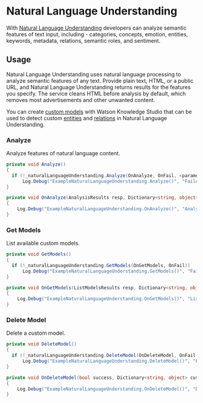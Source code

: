 # Natural Language Understanding

With [Natural Language Understanding][natural_language_understanding] developers can analyze semantic features of text input, including - categories, concepts, emotion, entities, keywords, metadata, relations, semantic roles, and sentiment.

## Usage
Natural Language Understanding uses natural language processing to analyze semantic features of any text. Provide plain text, HTML, or a public URL, and Natural Language Understanding returns results for the features you specify. The service cleans HTML before analysis by default, which removes most advertisements and other unwanted content.

You can create [custom models][custom_models] with Watson Knowledge Studio that can be used to detect custom [entities][entities] and [relations][relations] in Natural Language Understanding.

### Analyze
Analyze features of natural language content.
```cs
private void Analyze()
{
  if (!_naturalLanguageUnderstanding.Analyze(OnAnalyze, OnFail, <parameters>))
      Log.Debug("ExampleNaturalLanguageUnderstanding.Analyze()", "Failed to get models.");
}

private void OnAnalyze(AnalysisResults resp, Dictionary<string, object> customData)
{
    Log.Debug("ExampleNaturalLanguageUnderstanding.OnAnalyze()", "AnalysisResults: {0}", customData["json"].ToString());
}
```



### Get Models
List available custom models.
```cs
private void GetModels()
{
  if (!_naturalLanguageUnderstanding.GetModels(OnGetModels, OnFail))
      Log.Debug("ExampleNaturalLanguageUnderstanding.GetModels()", "Failed to get models.");
}

private void OnGetModels(ListModelsResults resp, Dictionary<string, object> customData)
{
    Log.Debug("ExampleNaturalLanguageUnderstanding.OnGetModels()", "ListModelsResult: {0}", customData["json"].ToString());
}
```



### Delete Model
Delete a custom model.
```cs
private void DeleteModel()
{
  if (!_naturalLanguageUnderstanding.DeleteModel(OnDeleteModel, OnFail, <model-id>))
      Log.Debug("ExampleNaturalLanguageUnderstanding.DeleteModel()", "Failed to delete model.");
}

private void OnDeleteModel(bool success, Dictionary<string, object> customData)
{
    Log.Debug("ExampleNaturalLanguageUnderstanding.OnDeleteModel()", "DeleteModelResult: {0}", success);
}
```

[natural_language_understanding]: https://console.bluemix.net/docs/services/natural-language-understanding/index.html
[custom_models]: https://console.bluemix.net/docs/services/natural-language-understanding/customizing.html
[entities]: https://console.bluemix.net/docs/services/natural-language-understanding/entity-types.html
[relations]: https://console.bluemix.net/docs/services/natural-language-understanding/relations.html

